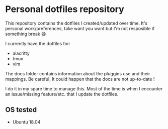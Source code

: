 # Personal dotfiles repository

This repository contains the dotfiles I created/updated over time.
It's personal work/preferences, take want you want but I'm not resposible if something break :smile:

I currently have the dotfiles for:

* alacritty
* tmux
* vim

The docs folder contains information about the pluggins use and their mappings. Be careful, It could happen that the docs are not up-to-date !

I do it in my spare time to manage this. Most of the time is when I encounter an issue/missing feature/etc. that I update the dotfiles.

## OS tested

* Ubuntu 18.04
